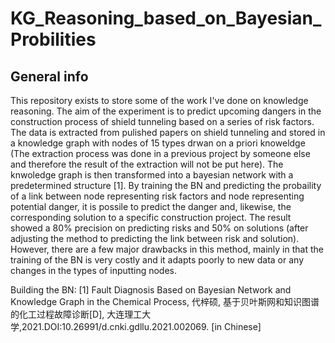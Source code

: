 # KG_Reasoning_based_on_Bayesian_Probilities
## General info
This repository exists to store some of the work I've done on knowledge reasoning. The aim of the experiment is to predict upcoming dangers in the construction process of shield tunneling based on a series of risk factors. The data is extracted from pulished papers on shield tunneling and stored in a knowledge graph with nodes of 15 types drwan on a priori knoweldge (The extraction process was done in a previous project by someone else and therefore the result of the extraction will not be put here). The knwoledge graph is then transformed into a bayesian network with a predetermined structure [1]. By training the BN and predicting the probaility of a link between node representing risk factors and node representing potential danger, it is possile to predict the danger and, likewise, the corresponding solution to a specific construction project. The result showed a 80% precision on predicting risks and 50% on solutions (after adjusting the method to predicting the link between risk and solution). However, there are a few major drawbacks in this method, mainly in that the training of the BN is very costly and it adapts poorly to new data or any changes in the types of inputting nodes. 

Building the BN:
[1] Fault Diagnosis Based on Bayesian Network and Knowledge Graph in the Chemical Process, 代梓硕, 基于贝叶斯网和知识图谱的化工过程故障诊断[D], 大连理工大学,2021.DOI:10.26991/d.cnki.gdllu.2021.002069. [in Chinese]
